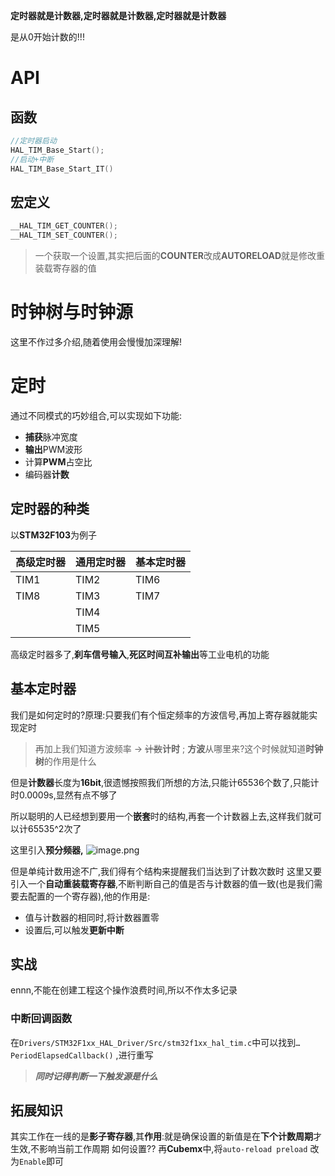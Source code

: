 **定时器就是计数器,定时器就是计数器,定时器就是计数器**

是从0开始计数的!!!
# **AP**I
## 函数
```c
//定时器启动
HAL_TIM_Base_Start();
//启动+中断
HAL_TIM_Base_Start_IT()
```
## 宏定义
```c
__HAL_TIM_GET_COUNTER();
__HAL_TIM_SET_COUNTER();

```

> 一个获取一个设置,其实把后面的**COUNTER**改成**AUTORELOAD**就是修改重装载寄存器的值

# 时钟树与时钟源
这里不作过多介绍,随着使用会慢慢加深理解!
# 定时
通过不同模式的巧妙组合,可以实现如下功能:
- **捕获**脉冲宽度
- **输出**PWM波形
- 计算**PWM**占空比
- 编码器**计数**
## 定时器的种类
以**STM32F103**为例子

| 高级定时器 | 通用定时器 | 基本定时器 |
| ----- | ----- | ----- |
| TIM1  | TIM2  | TIM6  |
| TIM8  | TIM3  | TIM7  |
|       | TIM4  |       |
|       | TIM5  |       |

高级定时器多了,**刹车信号输入**,**死区时间互补输出**等工业电机的功能
## 基本定时器
我们是如何定时的?原理:只要我们有个恒定频率的方波信号,再加上寄存器就能实现定时
> 再加上我们知道方波频率 → ~~计数~~**计时** ; **方波**从哪里来?这个时候就知道**时钟树**的作用是什么

但是**计数器**长度为**16bit**,很遗憾按照我们所想的方法,只能计65536个数了,只能计时0.0009s,显然有点不够了

所以聪明的人已经想到要用一个**嵌套**时的结构,再套一个计数器上去,这样我们就可以计65535^2次了

这里引入**预分频器,**
![image.png](https://murmur-1329567155.cos.ap-guangzhou.myqcloud.com/picture/20250324131715309.png)

但是单纯计数用途不广,我们得有个结构来提醒我们当达到了计数次数时
这里又要引入一个**自动重装载寄存器**,不断判断自己的值是否与计数器的值一致(也是我们需要去配置的一个寄存器),他的作用是:
- 值与计数器的相同时,将计数器置零
- 设置后,可以触发**更新中断**

## 实战
ennn,不能在创建工程这个操作浪费时间,所以不作太多记录
### 中断回调函数
在`Drivers/STM32F1xx_HAL_Driver/Src/stm32f1xx_hal_tim.c`中可以找到`…PeriodElapsedCallback()` ,进行重写
> ***同时记得判断一下触发源是什么***
## 拓展知识
其实工作在一线的是**影子寄存器**,其**作用**:就是确保设置的新值是在**下个计数周期**才生效,不影响当前工作周期
如何设置??
再**Cubemx**中,将`auto-reload preload` 改为`Enable`即可